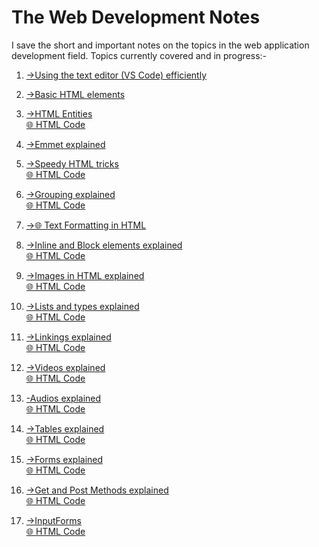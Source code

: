 # The Web Development Notes
 I save the short and important notes on the topics in the web application development field.
Topics currently covered and in progress:-
1)  [->Using the text editor (VS Code) efficiently](Text%20Editor.docx )
    
2)  [->Basic HTML elements](HTML%20Elements.docx)

3)  [->HTML Entities](HTML%20Entities.docx)  
     [🌐 HTML Code](htmlentity.html)

4)  [->Emmet explained](Emmet.docx)

5)  [->Speedy HTML tricks](SpeedyHtml.docx)  
     [🌐 HTML Code](speedy.html)

6)  [->Grouping explained](Grouping.docx)  
     [🌐 HTML Code](grouping.html)

7)  [->🌐 Text Formatting in HTML](Oldstyleblog.html)

8)  [->Inline and Block elements explained](Inline%20and%20Block.md)  
     [🌐 HTML Code](InlineBlock.html)

9)  [->Images in HTML explained](Image%20and%20Video.md)  
     [🌐 HTML Code](Video.html)

10) [->Lists and types explained](Lists.md)  
     [🌐 HTML Code](Lists.html)

11) [->Linkings explained](Linkings.md)  
     [🌐 HTML Code](Linkings.html)

12) [->Videos explained](Videos.md)  
     [🌐 HTML Code](Videos.html)

13) [-Audios explained](Audios.md)  
     [🌐 HTML Code](Audios.html)  

14) [->Tables explained](Tables.md)  
     [🌐 HTML Code](Tables.html)  

15) [->Forms explained](Forms.md)  
     [🌐 HTML Code](Forms.html)  

16) [->Get and Post Methods explained](GetandPost.md)  
     [🌐 HTML Code](Forms.html)  

17)  [->InputForms](InputForms.md)  
     [🌐 HTML Code](InputForms.html)  